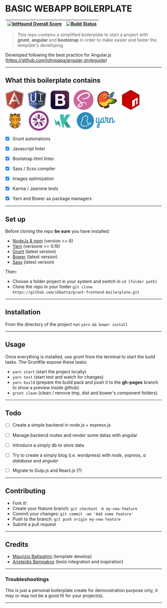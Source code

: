 # __BASIC WEBAPP BOILERPLATE__

|[![bitHound Overall Score](https://www.bithound.io/github/ibbatta/grunt-frontend-boilerplate/badges/score.svg)](https://www.bithound.io/github/ibbatta/grunt-frontend-boilerplate)|[![Build Status](https://travis-ci.org/ibbatta/grunt-frontend-boilerplate.svg?branch=master)](https://travis-ci.org/ibbatta/grunt-frontend-boilerplate)|
|:---:|:---:|


>This repo contains a simplified boilerplate to start a project with __grunt__, __angular__ and __bootstrap__ in order to make easier and faster the template's developing.

Developed following the best practice for Angular.js (https://github.com/johnpapa/angular-styleguide)

---

## __What this boilerplate contains__

<img src="./github_readme_assets/logo-angular.png" height="64">&nbsp;&nbsp;
<img src="./github_readme_assets/logo-uibootstrap.png" height="64">&nbsp;&nbsp;
<img src="./github_readme_assets/logo-bootstrap.png" height="64">&nbsp;&nbsp;
<img src="./github_readme_assets/logo-sass.png" height="64">&nbsp;&nbsp;
<img src="./github_readme_assets/logo-bower.png" height="64">&nbsp;&nbsp;
<img src="./github_readme_assets/logo-npm.png" height="64">&nbsp;&nbsp;
<img src="./github_readme_assets/logo-grunt.png" height="64">&nbsp;&nbsp;
<img src="./github_readme_assets/logo-jasmine.png" height="64">&nbsp;&nbsp;
<img src="./github_readme_assets/logo-karma.png" height="64">&nbsp;&nbsp;
<img src="./github_readme_assets/logo-yarn.png" height="64">&nbsp;&nbsp;

- [x] Grunt automations
- [x] Javascript linter
- [x] Bootstrap html linter
- [x] Sass / Scss compiler
- [x] Images optimization
- [x] Karma / Jasmine tests
- [x] Yarn and Bower as package managers


---

## __Set up__

Before cloning the repo **be sure** you have installed:

* [NodeJs & npm](http://nodejs.org/download/) (version >= 6)
* [Yarn](https://yarnpkg.com/en/docs/install) (versione >= 0.16)
* [Grunt](http://gruntjs.com/getting-started) (latest version)
* [Bower](http://bower.io/) (latest version)
* [Sass](http://sass-lang.com/install) (latest version)

Then:

- Choose a folder project in your system and switch in `cd [folder path]`
- Clone the repo in your folder `git clone https://github.com/ibbatta/grunt-frontend-boilerplate.git`

---

## __Installation__

From the directory of the project run `yarn && bower install`

---

## __Usage__

Once everything is installed, use grunt from the terminal to start the build tasks.
The Gruntfile expose these tasks:

- `yarn start` (start the project locally)
- `yarn test` (start test and watch for changes)
- `yarn build` (prepare the build pack and push it to the __gh-pages__ branch to show a preview inside github)
- `grunt clean` (clean / remove tmp, dist and bower's component folders)


---

## __Todo__

- [ ] Create a simple backend in node.js + express.js
- [ ] Manage backend routes and render some datas with angular
- [ ] Introduce a simply db to store data
- [ ] Try to create a simply blog (i.e. wordpress) with _node_, _express_, _a database_ and _angular_
- [ ] Migrate to Gulp.js and React.js (?)


---

## __Contributing__

- Fork it!
- Create your feature branch: `git checkout -b my-new-feature`
- Commit your changes: `git commit -am 'Add some feature'`
- Push to the branch: `git push origin my-new-feature`
- Submit a pull request

---


## __Credits__

- [Maurizio Battaghini](https://github.com/ibbatta) (template develop)
- [Aristeidis Bampakos](https://github.com/bampakoa) (tests integration and inspiration)

---


### __Troubleshootings__ ###

This is just a personal boilerplate create for demonstration purpose only, it may or may not be a good fit for your project(s).

---
